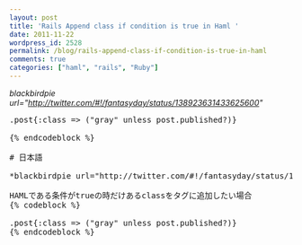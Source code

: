 ```yaml
---
layout: post
title: 'Rails Append class if condition is true in Haml '
date: 2011-11-22
wordpress_id: 2528
permalink: /blog/rails-append-class-if-condition-is-true-in-haml
comments: true
categories: ["haml", "rails", "Ruby"]
---
```

*blackbirdpie url="http://twitter.com/#!/fantasyday/status/138923631433625600"*

<pre class=''>
.post{:class => ("gray" unless post.published?)}

{% endcodeblock %}

# 日本語

*blackbirdpie url="http://twitter.com/#!/fantasyday/status/138923631433625600"*

HAMLである条件がtrueの時だけあるclassをタグに追加したい場合
{% codeblock %}

.post{:class => ("gray" unless post.published?)}
{% endcodeblock %}
